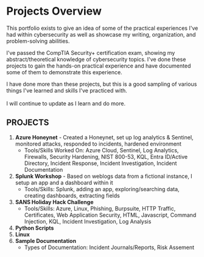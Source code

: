 # Projects Overview

This portfolio exists to give an idea of some of the practical experiences I've had within cybersecurity as well as showcase my writing, organization, and problem-solving abilities.

I've passed the CompTIA Security+ certification exam, showing my abstract/theoretical knowledge of cybersecurity topics. I've done these projects to gain the hands-on practical experience and have documented some of them to demonstrate this experience.

I have done more than these projects, but this is a good sampling of various things I've learned and skills I've practiced with. \
\
I will continue to update as I learn and do more.

## PROJECTS

1. **Azure Honeynet** - Created a Honeynet, set up log analytics & Sentinel, monitored attacks, responded to incidents, hardened environment
   * Tools/Skills Worked On: Azure Cloud, Sentinel, Log Analytics, Firewalls, Security Hardening, NIST 800-53, KQL, Entra ID/Active Directory, Incident Response, Incident Investigation, Incident Documentation
2. **Splunk Workshop** - Based on weblogs data from a fictional instance, I setup an app and a dashboard within it
   * Tools/Skills: Splunk, adding an app, exploring/searching data, creating dashboards, extracting fields
3. **SANS Holiday Hack Challenge**
   * Tools/Skills: Azure, Linux, Phishing, Burpsuite, HTTP Traffic, Certificates, Web Application Security, HTML, Javascript, Command Injection, KQL, Incident Investigation, Log Analysis
4. **Python Scripts**
5. **Linux**
6. **Sample Documentation**
   * Types of Documentation: Incident Journals/Reports, Risk Assement
